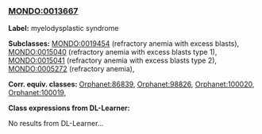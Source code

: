 
### [MONDO:0013667](http://purl.obolibrary.org/obo/MONDO_0013667)
**Label:** myelodysplastic syndrome

**Subclasses:** [MONDO:0019454](http://purl.obolibrary.org/obo/MONDO_0019454) (refractory anemia with excess blasts), [MONDO:0015040](http://purl.obolibrary.org/obo/MONDO_0015040) (refractory anemia with excess blasts type 1), [MONDO:0015041](http://purl.obolibrary.org/obo/MONDO_0015041) (refractory anemia with excess blasts type 2), [MONDO:0005272](http://purl.obolibrary.org/obo/MONDO_0005272) (refractory anemia), 

**Corr. equiv. classes:** [Orphanet:86839](http://www.orpha.net/ORDO/Orphanet_86839), [Orphanet:98826](http://www.orpha.net/ORDO/Orphanet_98826), [Orphanet:100020](http://www.orpha.net/ORDO/Orphanet_100020), [Orphanet:100019](http://www.orpha.net/ORDO/Orphanet_100019), 

**Class expressions from DL-Learner:**

No results from DL-Learner...




